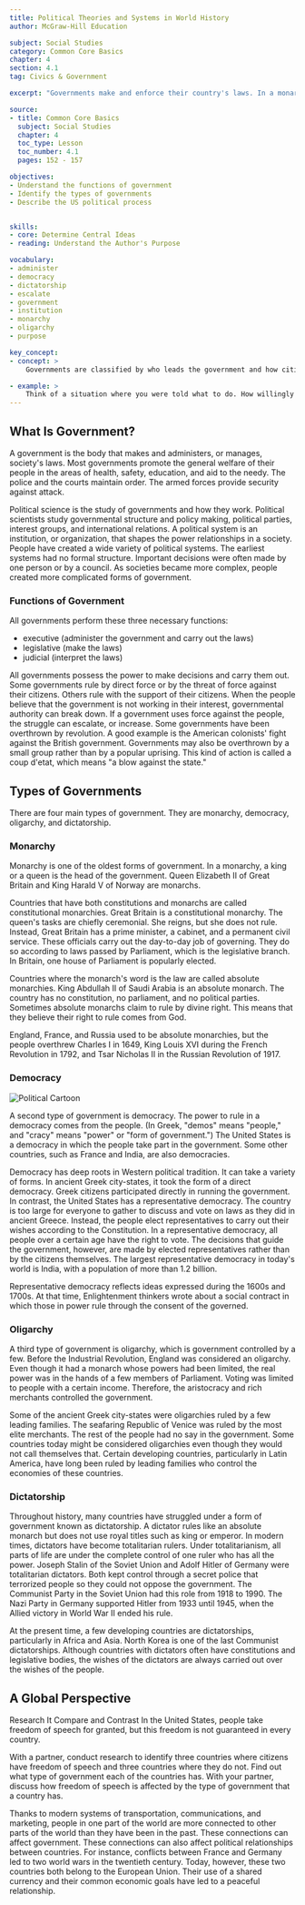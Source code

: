 ```yaml
---
title: Political Theories and Systems in World History
author: McGraw-Hill Education

subject: Social Studies
category: Common Core Basics
chapter: 4
section: 4.1
tag: Civics & Government

excerpt: "Governments make and enforce their country's laws. In a monarchy or a dictatorship, a single ruler controls the government. In an oligarchy, a small group controls the government. In a democracy, the citizens control the government. No matter how governments are structured, they must interact with one another."

source:
- title: Common Core Basics
  subject: Social Studies
  chapter: 4
  toc_type: Lesson
  toc_number: 4.1
  pages: 152 - 157

objectives:
- Understand the functions of government
- Identify the types of governments
- Describe the US political process


skills:
- core: Determine Central Ideas
- reading: Understand the Author's Purpose

vocabulary:
- administer
- democracy
- dictatorship
- escalate
- government
- institution
- monarchy
- oligarchy
- purpose

key_concept:
- concept: >
    Governments are classified by who leads the government and how citizens participate in the government. The United States is a representative democracy.

- example: >
    Think of a situation where you were told what to do. How willingly did you perform the duty assigned to you? In contrast, think of a situation where you were asked for suggestions about how to handle a particular task. In this case, you probably had more enthusiasm for doing your duty.<br /><br />In some countries, people do not have a say in the decisions made by the government. Resentment and unrest can grow under this type of government. In democracies, however, the people run the government. They may do so directly or through elected representatives.
---
```

## What Is Government?

A government is the body that makes and administers, or manages, society's laws. Most governments promote the general welfare of their people in the areas of health, safety, education, and aid to the needy. The police and the courts maintain order. The armed forces provide security against attack.

Political science is the study of governments and how they work. Political scientists study governmental structure and policy making, political parties, interest groups, and international relations. A political system is an institution, or organization, that shapes the power relationships in a society. People have created a wide variety of political systems. The earliest systems had no formal structure. Important decisions were often made by one person or by a council. As societies became more complex, people created more complicated forms of government.

### Functions of Government

All governments perform these three necessary functions: 

  * executive (administer the government and carry out the laws)
  * legislative (make the laws)
  * judicial (interpret the laws)

All governments possess the power to make decisions and carry them out. Some governments rule by direct force or by the threat of force against their citizens. Others rule with the support of their citizens.  When the people believe that the government is not working in their interest, governmental authority can break down. If a government uses force against the people, the struggle can escalate, or increase. Some governments have been overthrown by revolution. A good example is the American colonists' fight against the British government. Governments may also be overthrown by a small group rather than by a popular uprising. This kind of action is called a coup d'etat, which means "a blow against the state."

## Types of Governments

There are four main types of government. They are monarchy, democracy, oligarchy, and dictatorship.

### Monarchy

Monarchy is one of the oldest forms of government. In a monarchy, a king or a queen is the head of the government. Queen Elizabeth II of Great Britain and King Harald V of Norway are monarchs.

Countries that have both constitutions and monarchs are called constitutional monarchies. Great Britain is a constitutional monarchy. The queen's tasks are chiefly ceremonial. She reigns, but she does not rule. Instead, Great Britain has a prime minister, a cabinet, and a permanent civil service. These officials carry out the day-to-day job of governing. They do so according to laws passed by Parliament, which is the legislative branch. In Britain, one house of Parliament is popularly elected.

Countries where the monarch's word is the law are called absolute monarchies. King Abdullah II of Saudi Arabia is an absolute monarch. The country has no constitution, no parliament, and no political parties. Sometimes absolute monarchs claim to rule by divine right. This means that they believe their right to rule comes from God.

England, France, and Russia used to be absolute monarchies, but the people overthrew Charles I in 1649, King Louis XVI during the French Revolution in 1792, and Tsar Nicholas II in the Russian Revolution of 1917.

### Democracy

![Political Cartoon]()

A second type of government is democracy. The power to rule in a democracy comes from the people. (In Greek, "demos" means "people," and "cracy" means "power" or "form of government.") The United States is a democracy in which the people take part in the government. Some other countries, such as France and India, are also democracies.

Democracy has deep roots in Western political tradition. It can take a variety of forms. In ancient Greek city-states, it took the form of a direct democracy. Greek citizens participated directly in running the government. In contrast, the United States has a representative democracy. The country is too large for everyone to gather to discuss and vote on laws as they did in ancient Greece. Instead, the people elect representatives to carry out their wishes according to the Constitution. In a representative democracy, all people over a certain age have the right to vote. The decisions that guide the government, however, are made by elected representatives rather than by the citizens themselves. The largest representative democracy in today's world is India, with a population of more than 1.2 billion.

Representative democracy reflects ideas expressed during the 1600s and 1700s. At that time, Enlightenment thinkers wrote about a social contract in which those in power rule through the consent of the governed.

### Oligarchy

A third type of government is oligarchy, which is government controlled by a few. Before the Industrial Revolution, England was considered an oligarchy. Even though it had a monarch whose powers had been limited, the real power was in the hands of a few members of Parliament. Voting was limited to people with a certain income. Therefore, the aristocracy and rich merchants controlled the government.

Some of the ancient Greek city-states were oligarchies ruled by a few leading families. The seafaring Republic of Venice was ruled by the most elite merchants. The rest of the people had no say in the government. Some countries today might be considered oligarchies even though they would not call themselves that. Certain developing countries, particularly in Latin America, have long been ruled by leading families who control the economies of these countries.

### Dictatorship

Throughout history, many countries have struggled under a form of government known as dictatorship. A dictator rules like an absolute monarch but does not use royal titles such as king or emperor. In modern times, dictators have become totalitarian rulers. Under totalitarianism, all parts of life are under the complete control of one ruler who has all the power. Joseph Stalin of the Soviet Union and Adolf Hitler of Germany were totalitarian dictators. Both kept control through a secret police that terrorized people so they could not oppose the government. The Communist Party in the Soviet Union had this role from 1918 to 1990. The Nazi Party in Germany supported Hitler from 1933 until 1945, when the Allied victory in World War II ended his rule.

At the present time, a few developing countries are dictatorships, particularly in Africa and Asia. North Korea is one of the last Communist dictatorships. Although countries with dictators often have constitutions and legislative bodies, the wishes of the dictators are always carried out over the wishes of the people.

## A Global Perspective

Research It Compare and Contrast In the United States, people take freedom of speech for granted, but this freedom is not guaranteed in every country.

With a partner, conduct research to identify three countries where citizens have freedom of speech and three countries where they do not. Find out what type of government each of the countries has. With your partner, discuss how freedom of speech is affected by the type of government that a country has.

Thanks to modern systems of transportation, communications, and marketing, people in one part of the world are more connected to other parts of the world than they have been in the past. These connections can affect government. These connections can also affect political relationships between countries. For instance, conflicts between France and Germany led to two world wars in the twentieth century. Today, however, these two countries both belong to the European Union. Their use of a shared currency and their common economic goals have led to a peaceful relationship.